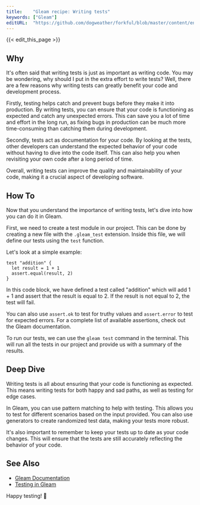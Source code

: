 ```yaml
---
title:    "Gleam recipe: Writing tests"
keywords: ["Gleam"]
editURL:  "https://github.com/dogweather/forkful/blob/master/content/en/gleam/writing-tests.md"
---
```


{{< edit_this_page >}}

## Why

It's often said that writing tests is just as important as writing code. You may be wondering, why should I put in the extra effort to write tests? Well, there are a few reasons why writing tests can greatly benefit your code and development process.

Firstly, testing helps catch and prevent bugs before they make it into production. By writing tests, you can ensure that your code is functioning as expected and catch any unexpected errors. This can save you a lot of time and effort in the long run, as fixing bugs in production can be much more time-consuming than catching them during development.

Secondly, tests act as documentation for your code. By looking at the tests, other developers can understand the expected behavior of your code without having to dive into the code itself. This can also help you when revisiting your own code after a long period of time.

Overall, writing tests can improve the quality and maintainability of your code, making it a crucial aspect of developing software.

## How To

Now that you understand the importance of writing tests, let's dive into how you can do it in Gleam.

First, we need to create a test module in our project. This can be done by creating a new file with the `.gleam_test` extension. Inside this file, we will define our tests using the `test` function.

Let's look at a simple example:

```Gleam
test "addition" {
  let result = 1 + 1
  assert.equal(result, 2)
}
```

In this code block, we have defined a test called "addition" which will add 1 + 1 and assert that the result is equal to 2. If the result is not equal to 2, the test will fail.

You can also use `assert.ok` to test for truthy values and `assert.error` to test for expected errors. For a complete list of available assertions, check out the Gleam documentation.

To run our tests, we can use the `gleam test` command in the terminal. This will run all the tests in our project and provide us with a summary of the results.

## Deep Dive

Writing tests is all about ensuring that your code is functioning as expected. This means writing tests for both happy and sad paths, as well as testing for edge cases.

In Gleam, you can use pattern matching to help with testing. This allows you to test for different scenarios based on the input provided. You can also use generators to create randomized test data, making your tests more robust.

It's also important to remember to keep your tests up to date as your code changes. This will ensure that the tests are still accurately reflecting the behavior of your code.

## See Also

- [Gleam Documentation](https://gleam.run/)
- [Testing in Gleam](https://gleam.run/articles/testing/)

Happy testing! 🚀